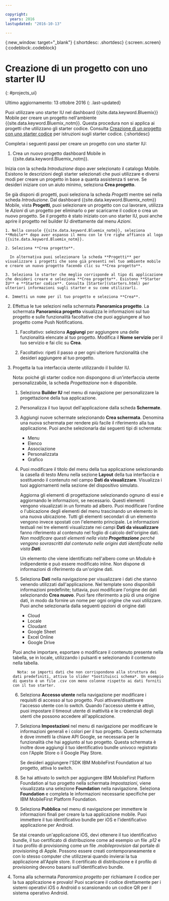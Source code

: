 ```yaml
---

copyright:
  years: 2016
lastupdated: "2016-10-13"

---
```

{:new_window: target="_blank"}
{:shortdesc: .shortdesc}
{:screen:.screen}
{:codeblock:.codeblock}

# Creazione di un progetto con uno starter IU
{: #projects_ui}

Ultimo aggiornamento: 13 ottobre 2016
{: .last-updated}

Puoi utilizzare uno starter IU nel dashboard {{site.data.keyword.Bluemix}} Mobile per creare un progetto nell'ambiente {{site.data.keyword.Bluemix_notm}}. Questa procedura non si applica ai progetti che utilizzano gli starter codice. Consulta [Creazione di un progetto con uno starter codice](projects_code.html) per istruzioni sugli starter codice.
{:shortdesc}

Completa i seguenti passi per creare un progetto con uno starter IU:

1. Crea un nuovo progetto dashboard Mobile in {{site.data.keyword.Bluemix_notm}}.

 Inizia con la scheda *Introduzione* dopo aver selezionato il catalogo Mobile. Esistono le descrizioni degli starter selezionati che puoi utilizzare e diversi modi per creare un progetto in base a quanta assistenza ti serve. Se desideri iniziare con un aiuto minimo, seleziona **Crea progetto**.

 Se già disponi di progetti, puoi seleziona la scheda *Progetti* mentre sei nella scheda *Introduzione*. Dal dashboard {{site.data.keyword.Bluemix_notm}} Mobile, vista **Progetti**, puoi selezionare un progetto con cui lavorare, utilizza le *Azioni* di un progetto per eliminarlo o per scaricarne il codice o crea un nuovo progetto. Se il progetto è stato iniziato con uno starter IU, puoi anche aprire il progetto nel builder IU direttamente dal menu *Azioni*. 

	1. Nella console {{site.data.keyword.Bluemix_notm}}, seleziona **Mobile** dopo aver espanso il menu con le tre righe affianco al logo {{site.data.keyword.Bluemix_notm}}. 
	
	2. Seleziona **Crea progetto**. 

	  In alternativa puoi selezionare la scheda **Progetti** per visualizzare i progetti che sono già presenti nel tuo ambiente mobile e creare un nuovo progetto facendo clic su **Crea progetto**. 

	3. Seleziona lo starter che meglio corrisponde al tipo di applicazione che desideri creare e seleziona **Crea progetto**. Esistono **Starter IU** e **Starter codice**. Consulta [Starter](starters.html) per ulteriori informazioni sugli starter e su come utilizzarli. 
	
	4. Immetti un nome per il tuo progetto e seleziona **Crea**.
	
2. Effettua le tue selezioni nella schermata **Panoramica progetto**.  La schermata **Panoramica progetto** visualizza le informazioni sul tuo progetto e sulle funzionalità facoltative che puoi aggiungere al tuo progetto come Push Notifications.   

	1. Facoltativo: seleziona **Aggiungi** per aggiungere una delle funzionalità elencate al tuo progetto. Modifica il **Nome servizio** per il tuo servizio e fai clic su **Crea**.
	
	2. Facoltativo: ripeti il passo *a* per ogni ulteriore funzionalità che desideri aggiungere al tuo progetto. 

3. Progetta la tua interfaccia utente utilizzando il builder IU.

   Nota: poiché gli starter codice non dispongono di un'interfaccia utente personalizzabile, la scheda *Progettazione* non è disponibile.

    1. Seleziona **Builder IU** nel menu di navigazione per personalizzare la progettazione della tua applicazione.<!--Most of the design screens have sections that begin with a navigation on the left of the screen, and the sections more specific as it moves to the right side preview of your app. Note: Not all design screens in the starters have the same sections.--> 
	
	2. Personalizza il tuo layout dell'applicazione dalla scheda **Schermate**.
	
	3. Aggiungi nuove schermate selezionando **Crea schermata**. Denomina una nuova schermata per rendere più facile il riferimento alla tua applicazione. Puoi anche selezionarla dai seguenti tipi di schermata: 
	    * Menu
		* Elenco
		* Associazione
		* Personalizzata 
		* Grafico 
		
	4. Puoi modificare il titolo del menu della tua applicazione selezionando la casella di testo *Menu* nella sezione **Layout** della tua interfaccia e sostituendo il contenuto nel campo **Dati da visualizzare**. Visualizza i tuoi aggiornamenti nella sezione del dispositivo simulato.
	
		Aggiorna gli elementi di progettazione selezionando ognuno di essi e aggiornando le informazioni, se necessario. Questi elementi vengono visualizzati in un formato ad albero. Puoi modificare l'ordine o l'ubicazione degli elementi del menu trascinando un elemento in una nuova ubicazione. Tutti gli elementi secondari di un elemento vengono invece spostati con l'elemento principale. Le informazioni testuali nei tre elementi visualizzate nei campi **Dati da visualizzare** fanno riferimento al contenuto nel foglio di calcolo dell'origine dati. *Non modificare questi elementi nella vista **Progettazione** perché vengono sovrascritti dal contenuto nelle origini dati identificate nella vista **Dati**.* 
		
		Un elemento che viene identificato nell'albero come un *Modulo* è indipendente e può essere modificato inline. Non dispone di informazioni di riferimento da un'origine dati.
	
	5. Seleziona **Dati** nella navigazione per visualizzare i dati che stanno venendo utilizzati dall'applicazione. Nel template sono disponibili informazioni predefinite; tuttavia, puoi modificare l'origine dei dati selezionando **Crea nuovo**. Puoi fare riferimento a più di una origine dati, in modo da fornire un nome per ogni origine che vuoi utilizzare. Puoi anche selezionarla dalla seguenti opzioni di origine dati 
		* Cloud
		* Locale 
		* Cloudant
		* Google Sheet
		* Excel Online
		* Google Drive
	
	Puoi anche importare, esportare o modificare il contenuto presente nella tabella, se in locale, utilizzando i pulsanti e selezionando il contenuto nella tabella.
	     
		 Nota: se importi dati che non corrispondono alla struttura dei dati predefiniti, attiva lo slider *Sostituisci schema*. Un esempio di questo è un file .csv con meno colonne rispetto ai dati forniti con il tuo starter.
		 
	6. Seleziona **Accesso utente** nella navigazione per modificare i requisiti di accesso al tuo progetto. Puoi attivare/disattivare l'accesso utente con lo switch. Quando l'accesso utente è attivo, puoi impostare il timeout utente di inattività e le credenziali degli utenti che possono accedere all'applicazione.
	
	7. Seleziona **Impostazioni** nel menu di navigazione per modificare le informazioni generali e i colori per il tuo progetto. Questa schermata è dove immetti la chiave API Google, se necessaria per le funzionalità che hai aggiunto al tuo progetto. Questa schermata è inoltre dove aggiungi il tuo identificativo bundle univoco registrato con l'Apple Store o il Google Play Store.
	
		Se desideri aggiungere l'SDK IBM MobileFirst Foundation al tuo progetto, attiva lo switch.
		
	8. Se hai attivato lo switch per aggiungere IBM MobileFirst Platform Foundation al tuo progetto nella schermata *Impostazioni*, viene visualizzata una selezione **Foundation** nella navigazione. Seleziona **Foundation** e completa le informazioni necessarie specifiche per IBM MobileFirst Platform Foundation.
	
	9. Seleziona **Pubblica** nel menu di navigazione per immettere le informazioni finali per creare la tua applicazione mobile. Puoi immettere il tuo identificativo bundle per iOS e l'identificativo applicazione per Android.
	
	Se stai creando un'applicazione iOS, devi ottenere il tuo identificativo bundle, il tuo certificato di distribuzione come ad esempio un file *.p12* e il tuo profilo di provisioning come un file *.mobileprovision* dal portale di provisioning di Apple. Possono essere creati contemporaneamente e con lo stesso computer che utilizzerai quando invierai la tua applicazione all'Apple store. Il certificato di distribuzione e il profilo di provisioning devono basarsi sull'identificativo bundle. 	

4.  Torna alla schermata *Panoramica progetto* per richiamare il codice per la tua applicazione e provalo! Puoi scaricare il codice direttamente per i sistemi operativi iOS o Android o scansionando un codice QR per il sistema operativo Android. 


